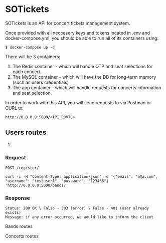 # SOTickets

SOTickets is an API for concert tickets management system.

Once provided with all neccesery keys and tokens located in .env and docker-compose.yml, you should be able to run all of its containers using:

```
$ docker-compose up -d
```

There will be 3 containers:
1. The Redis container - which will handle OTP and seat selections for each concert.
2. The MySQL container - which will have the DB for long-term memory (such as users credentials)
3. The app container - which will handle requests for concerts information and seat selection.

In order to work with this API, you will send requests to via Postman or CURL to:
```
http://0.0.0.0:5000/<API_ROUTE>
````

## Users routes
1.
### Request

`POST /register/`

    curl -i -H "Content-Type: application/json" -d '{"email": "a@a.com", "username": "testuserA", "password": "123456"} 'http://0.0.0.0:5000/bands/

### Response

    Status: 200 OK \ False - 503 (error) \ False - 401 (user already exists)
    Message: if any error occurred, we would like to inform the client 


Bands routes

Concerts routes

